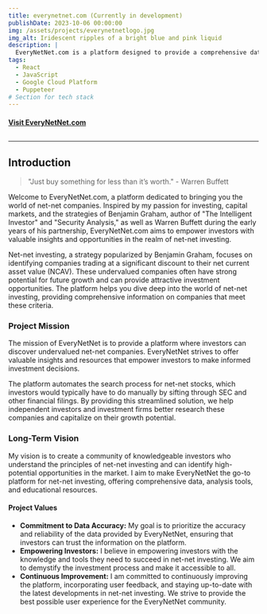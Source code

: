 ```yaml
---
title: everynetnet.com (Currently in development)
publishDate: 2023-10-06 00:00:00
img: /assets/projects/everynetnetlogo.jpg
img_alt: Iridescent ripples of a bright blue and pink liquid
description: |
  EveryNetNet.com is a platform designed to provide a comprehensive database of net-net companies (companies trading below their net current asset value). The platform is designed to help investors and investment-related firms access or filter data about net-net companies in a simple and intuitive manner, to allow them to make more informed investment decisions.
tags:
  - React
  - JavaScript
  - Google Cloud Platform
  - Puppeteer
# Section for tech stack
---
```


<!-- Link to Project Website -->

#### [Visit EveryNetNet.com](https://everynetnet.com/)

## <!-- Horizontal Line -->

---

## Introduction

> "Just buy something for less than it’s worth." - Warren Buffett

Welcome to EveryNetNet.com, a platform dedicated to bringing you the world of net-net companies. Inspired by my passion for investing, capital markets, and the strategies of Benjamin Graham, author of "The Intelligent Investor" and "Security Analysis," as well as Warren Buffett during the early years of his partnership, EveryNetNet.com aims to empower investors with valuable insights and opportunities in the realm of net-net investing.

Net-net investing, a strategy popularized by Benjamin Graham, focuses on identifying companies trading at a significant discount to their net current asset value (NCAV). These undervalued companies often have strong potential for future growth and can provide attractive investment opportunities. The platform helps you dive deep into the world of net-net investing, providing comprehensive information on companies that meet these criteria.

### Project Mission

The mission of EveryNetNet is to provide a platform where investors can discover undervalued net-net companies. EveryNetNet strives to offer valuable insights and resources that empower investors to make informed investment decisions.

The platform automates the search process for net-net stocks, which investors would typically have to do manually by sifting through SEC and other financial filings. By providing this streamlined solution, we help independent investors and investment firms better research these companies and capitalize on their growth potential.

### Long-Term Vision

My vision is to create a community of knowledgeable investors who understand the principles of net-net investing and can identify high-potential opportunities in the market. I aim to make EveryNetNet the go-to platform for net-net investing, offering comprehensive data, analysis tools, and educational resources.

#### Project Values

- **Commitment to Data Accuracy:** My goal is to prioritize the accuracy and reliability of the data provided by EveryNetNet, ensuring that investors can trust the information on the platform.
- **Empowering Investors:** I believe in empowering investors with the knowledge and tools they need to succeed in net-net investing. We aim to demystify the investment process and make it accessible to all.
- **Continuous Improvement:** I am committed to continuously improving the platform, incorporating user feedback, and staying up-to-date with the latest developments in net-net investing. We strive to provide the best possible user experience for the EveryNetNet community.
